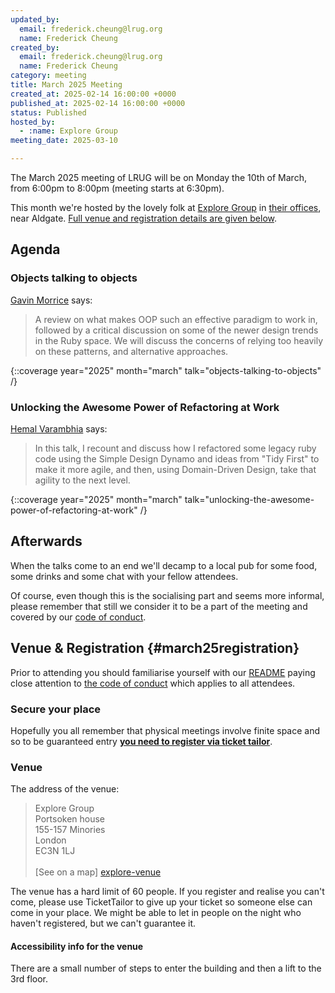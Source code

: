 ```yaml
---
updated_by:
  email: frederick.cheung@lrug.org
  name: Frederick Cheung
created_by:
  email: frederick.cheung@lrug.org
  name: Frederick Cheung
category: meeting
title: March 2025 Meeting
created_at: 2025-02-14 16:00:00 +0000
published_at: 2025-02-14 16:00:00 +0000
status: Published
hosted_by:
  - :name: Explore Group
meeting_date: 2025-03-10

---
```


The March 2025 meeting of LRUG will be on Monday the 10th of
March, from 6:00pm to 8:00pm (meeting starts at 6:30pm).

This month we're hosted by the lovely folk at [Explore Group](https://www.explore-group.com/)
in [their offices][explore-venue], near Aldgate. [Full venue and
registration details are given below](#march25registration).

## Agenda

### Objects talking to objects

[Gavin Morrice](https://twitter.com/morriceGavin) says:

> A review on what makes OOP such an effective paradigm to work in, followed by a critical discussion on some of the newer design trends in the Ruby space. We will discuss the concerns of relying too heavily on these patterns, and alternative approaches.

{::coverage year="2025" month="march" talk="objects-talking-to-objects" /}

### Unlocking the Awesome Power of Refactoring at Work

[Hemal Varambhia](https://github.com/hemalvarambhia) says:

> In this talk, I recount and discuss how I refactored some legacy ruby code using the Simple Design Dynamo and ideas from "Tidy First" to make it more agile, and then, using Domain-Driven Design, take that agility to the next level.

{::coverage year="2025" month="march" talk="unlocking-the-awesome-power-of-refactoring-at-work" /}

## Afterwards

When the talks come to an end we'll decamp to a local pub for some food, some
drinks and some chat with your fellow attendees.

Of course, even though this is the socialising part and seems more
informal, please remember that still we consider it to be a part of the
meeting and covered by our [code of conduct](http://readme.lrug.org/#code-of-conduct).

## Venue & Registration {#march25registration}

Prior to attending you should familiarise yourself with our
[README](http://readme.lrug.org/) paying close attention to [the code of
conduct](http://readme.lrug.org/#code-of-conduct) which applies to all
attendees.

### Secure your place

Hopefully you all remember that physical meetings involve finite space and so to be guaranteed entry **[you need to register via ticket tailor][march2025-ticket-tailor]**.

### Venue

The address of the venue:

> Explore Group<br/>Portsoken house<br/>155-157 Minories<br/>London<br/>EC3N 1LJ<br/><br/>[See on a map]
[explore-venue]

The venue has a hard limit of 60 people. If you register and realise you can't come, please use TicketTailor to give up your
ticket so someone else can come in your place.  We might be able to let in
people on the night who haven't registered, but we can't guarantee it.


#### Accessibility info for the venue

There are a small number of steps to enter the building and then a lift to the 3rd floor.

[march2025-ticket-tailor]: https://buytickets.at/lrug/1592436
[explore-venue]: https://maps.app.goo.gl/D5jPocuyqgJqVEw27
